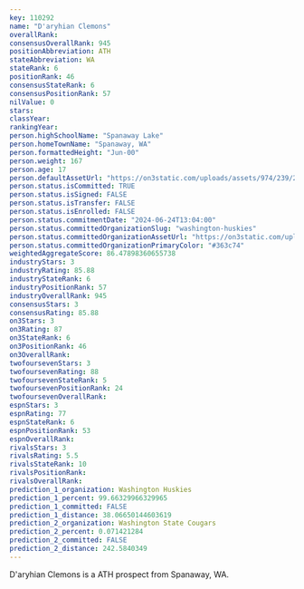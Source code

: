```yaml
---
key: 110292
name: "D'aryhian Clemons"
overallRank: 
consensusOverallRank: 945
positionAbbreviation: ATH
stateAbbreviation: WA
stateRank: 6
positionRank: 46
consensusStateRank: 6
consensusPositionRank: 57
nilValue: 0
stars: 
classYear: 
rankingYear: 
person.highSchoolName: "Spanaway Lake"
person.homeTownName: "Spanaway, WA"
person.formattedHeight: "Jun-00"
person.weight: 167
person.age: 17
person.defaultAssetUrl: "https://on3static.com/uploads/assets/974/239/239974.png"
person.status.isCommitted: TRUE
person.status.isSigned: FALSE
person.status.isTransfer: FALSE
person.status.isEnrolled: FALSE
person.status.commitmentDate: "2024-06-24T13:04:00"
person.status.committedOrganizationSlug: "washington-huskies"
person.status.committedOrganizationAssetUrl: "https://on3static.com/uploads/assets/343/150/150343.svg"
person.status.committedOrganizationPrimaryColor: "#363c74"
weightedAggregateScore: 86.47898360655738
industryStars: 3
industryRating: 85.88
industryStateRank: 6
industryPositionRank: 57
industryOverallRank: 945
consensusStars: 3
consensusRating: 85.88
on3Stars: 3
on3Rating: 87
on3StateRank: 6
on3PositionRank: 46
on3OverallRank: 
twofoursevenStars: 3
twofoursevenRating: 88
twofoursevenStateRank: 5
twofoursevenPositionRank: 24
twofoursevenOverallRank: 
espnStars: 3
espnRating: 77
espnStateRank: 6
espnPositionRank: 53
espnOverallRank: 
rivalsStars: 3
rivalsRating: 5.5
rivalsStateRank: 10
rivalsPositionRank: 
rivalsOverallRank: 
prediction_1_organization: Washington Huskies
prediction_1_percent: 99.66329966329965
prediction_1_committed: FALSE
prediction_1_distance: 38.06650144603619
prediction_2_organization: Washington State Cougars
prediction_2_percent: 0.071421284
prediction_2_committed: FALSE
prediction_2_distance: 242.5840349
---
```

D'aryhian Clemons is a ATH prospect from Spanaway, WA.